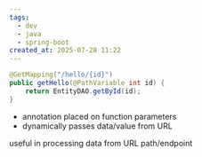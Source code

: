 ```yaml
---
tags:
  - dev
  - java
  - spring-boot
created_at: 2025-07-28 11:22
---
```

```java
@GetMapping("/hello/{id}")
public getHello(@PathVariable int id) {
	return EntityDAO.getById(id);
}
```
- annotation placed on function parameters
- dynamically passes data/value from URL

useful in processing data from URL path/endpoint